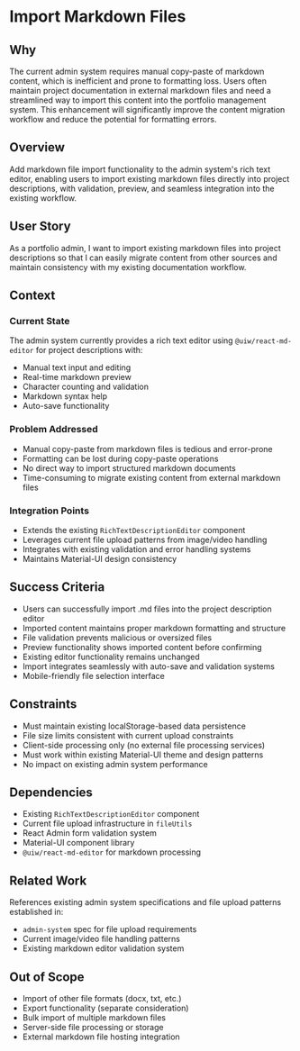 # Import Markdown Files

## Why

The current admin system requires manual copy-paste of markdown content, which is inefficient and prone to formatting loss. Users often maintain project documentation in external markdown files and need a streamlined way to import this content into the portfolio management system. This enhancement will significantly improve the content migration workflow and reduce the potential for formatting errors.

## Overview

Add markdown file import functionality to the admin system's rich text editor, enabling users to import existing markdown files directly into project descriptions, with validation, preview, and seamless integration into the existing workflow.

## User Story

As a portfolio admin, I want to import existing markdown files into project descriptions so that I can easily migrate content from other sources and maintain consistency with my existing documentation workflow.

## Context

### Current State
The admin system currently provides a rich text editor using `@uiw/react-md-editor` for project descriptions with:
- Manual text input and editing
- Real-time markdown preview
- Character counting and validation
- Markdown syntax help
- Auto-save functionality

### Problem Addressed
- Manual copy-paste from markdown files is tedious and error-prone
- Formatting can be lost during copy-paste operations
- No direct way to import structured markdown documents
- Time-consuming to migrate existing content from external markdown files

### Integration Points
- Extends the existing `RichTextDescriptionEditor` component
- Leverages current file upload patterns from image/video handling
- Integrates with existing validation and error handling systems
- Maintains Material-UI design consistency

## Success Criteria

- Users can successfully import .md files into the project description editor
- Imported content maintains proper markdown formatting and structure
- File validation prevents malicious or oversized files
- Preview functionality shows imported content before confirming
- Existing editor functionality remains unchanged
- Import integrates seamlessly with auto-save and validation systems
- Mobile-friendly file selection interface

## Constraints

- Must maintain existing localStorage-based data persistence
- File size limits consistent with current upload constraints
- Client-side processing only (no external file processing services)
- Must work within existing Material-UI theme and design patterns
- No impact on existing admin system performance

## Dependencies

- Existing `RichTextDescriptionEditor` component
- Current file upload infrastructure in `fileUtils`
- React Admin form validation system
- Material-UI component library
- `@uiw/react-md-editor` for markdown processing

## Related Work

References existing admin system specifications and file upload patterns established in:
- `admin-system` spec for file upload requirements
- Current image/video file handling patterns
- Existing markdown editor validation system

## Out of Scope

- Import of other file formats (docx, txt, etc.)
- Export functionality (separate consideration)
- Bulk import of multiple markdown files
- Server-side file processing or storage
- External markdown file hosting integration